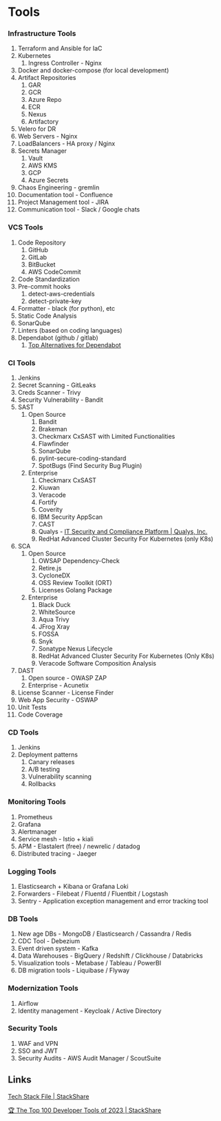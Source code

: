 # Tools

### Infrastructure Tools

1. Terraform and Ansible for IaC
2. Kubernetes
    1. Ingress Controller - Nginx
3. Docker and docker-compose (for local development)
4. Artifact Repositories
    1. GAR
    2. GCR
    3. Azure Repo
    4. ECR
    5. Nexus
    6. Artifactory
5. Velero for DR
6. Web Servers - Nginx
7. LoadBalancers - HA proxy / Nginx
8. Secrets Manager
    1. Vault
    2. AWS KMS
    3. GCP
    4. Azure Secrets
9. Chaos Engineering - gremlin
10. Documentation tool - Confluence
11. Project Management tool - JIRA
12. Communication tool - Slack / Google chats

### VCS Tools

1. Code Repository
	1. GitHub
	2. GitLab
	3. BitBucket
	4. AWS CodeCommit
2. Code Standardization
3. Pre-commit hooks
	1. detect-aws-credentials
	2. detect-private-key
4. Formatter - black (for python), etc
5. Static Code Analysis
6. SonarQube
7. Linters (based on coding languages)
8. Dependabot (github / gitlab)
	1. [Top Alternatives for Dependabot](https://devdojo.com/yoda/top-dependabot-alternatives)

### CI Tools

1. Jenkins
2. Secret Scanning - GitLeaks
3. Creds Scanner - Trivy
4. Security Vulnerability - Bandit
5. SAST
	1. Open Source
		1. Bandit
		2. Brakeman
		3. Checkmarx CxSAST with Limited Functionalities
		4. Flawfinder
		5. SonarQube
		6. pylint-secure-coding-standard
		7. SpotBugs (Find Security Bug Plugin)
	2. Enterprise
		1. Checkmarx CxSAST
		2. Kiuwan
		3. Veracode
		4. Fortify
		5. Coverity
		6. IBM Security AppScan
		7. CAST
		8. Qualys - [IT Security and Compliance Platform | Qualys, Inc.](https://www.qualys.com/)
		9. RedHat Advanced Cluster Security For Kubernetes (only K8s)
6. SCA
	1. Open Source
		1. OWSAP Dependency-Check
		2. Retire.js
		3. CycloneDX
		4. OSS Review Toolkit (ORT)
		5. Licenses Golang Package
	2. Enterprise
		1. Black Duck
		2. WhiteSource
		3. Aqua Trivy
		4. JFrog Xray
		5. FOSSA
		6. Snyk
		7. Sonatype Nexus Lifecycle
		8. RedHat Advanced Cluster Security For Kubernetes (Only K8s)
		9. Veracode Software Composition Analysis
7. DAST
	1. Open source - OWASP ZAP
	2. Enterprise - Acunetix
8. License Scanner - License Finder
9. Web App Security - OSWAP
10. Unit Tests
11. Code Coverage

### CD Tools

1. Jenkins
2. Deployment patterns
	1. Canary releases
	2. A/B testing
	3. Vulnerability scanning
	4. Rollbacks

### Monitoring Tools

1. Prometheus
2. Grafana
3. Alertmanager
4. Service mesh - Istio + kiali
5. APM - Elastalert (free) / newrelic / datadog
6. Distributed tracing - Jaeger

### Logging Tools

1. Elasticsearch + Kibana or Grafana Loki
2. Forwarders - Filebeat / Fluentd / Fluentbit / Logstash
3. Sentry - Application exception management and error tracking tool

### DB Tools

1. New age DBs - MongoDB / Elasticsearch / Cassandra / Redis
2. CDC Tool - Debezium
3. Event driven system - Kafka
4. Data Warehouses - BigQuery / Redshift / Clickhouse / Databricks
5. Visualization tools - Metabase / Tableau / PowerBI
6. DB migration tools - Liquibase / Flyway

### Modernization Tools

1. Airflow
2. Identity management - Keycloak / Active Directory

### Security Tools

1. WAF and VPN
2. SSO and JWT
3. Security Audits - AWS Audit Manager / ScoutSuite

## Links

[Tech Stack File | StackShare](https://stackshare.io/tech-stack-file)

[🏆 The Top 100 Developer Tools of 2023 | StackShare](https://stackshare.io/posts/top-developer-tools-2023)
